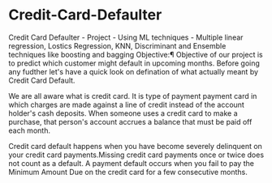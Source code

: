 # Credit-Card-Defaulter
Credit Card Defaulter - Project - Using ML techniques - Multiple linear regression, Lostics Regression, KNN, Discriminant and Ensemble techniques like boosting and bagging
Objective:¶
Objective of our project is to predict which customer might default in upcoming months. Before going any fudther let's have a quick look on defination of what actually meant by Credit Card Default.

We are all aware what is credit card. It is type of payment payment card in which charges are made against a line of credit instead of the account holder's cash deposits. When someone uses a credit card to make a purchase, that person's account accrues a balance that must be paid off each month.

Credit card default happens when you have become severely delinquent on your credit card payments.Missing credit card payments once or twice does not count as a default. A payment default occurs when you fail to pay the Minimum Amount Due on the credit card for a few consecutive months.

